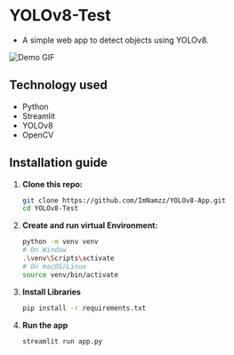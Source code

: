 # YOLOv8-Test
- A simple web app to detect objects using YOLOv8.

![Demo GIF](https://media0.giphy.com/media/v1.Y2lkPTc5MGI3NjExOGQyaDh1NDFyOXBsY3Vnd2R0YW5sNDB1cGp0ajNnMDc0a3F3Z2ozcyZlcD12MV9pbnRlcm5hbF9naWZfYnlfaWQmY3Q9Zw/Sy1m3x6DiJzOzeTDan/giphy.gif)

## Technology used
- Python
- Streamlit
- YOLOv8
- OpenCV

## Installation guide
1. **Clone this repo:**
    ```bash
    git clone https://github.com/ImNamzz/YOLOv8-App.git
    cd YOLOv8-Test
    ```

2. **Create and run virtual Environment:**
   ```bash
   python -m venv venv
   # On Window
   .\venv\Scripts\activate
   # On macOS/Linux
   source venv/bin/activate
   ```

3. **Install Libraries**
   ```bash
   pip install -r requirements.txt
   ```

4. **Run the app**
   ```bash
   streamlit run app.py
   ```
